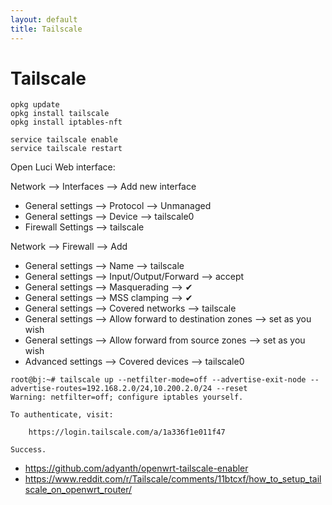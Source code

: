 ```yaml
---
layout: default
title: Tailscale
---
```


# Tailscale

```shell
opkg update
opkg install tailscale
opkg install iptables-nft
```

```shell
service tailscale enable
service tailscale restart
```

Open Luci Web interface:

Network --> Interfaces --> Add new interface

+ General settings --> Protocol --> Unmanaged
+ General settings --> Device --> tailscale0
+ Firewall Settings --> tailscale

Network --> Firewall --> Add

+ General settings --> Name --> tailscale
+ General settings --> Input/Output/Forward --> accept
+ General settings --> Masquerading --> ✔
+ General settings --> MSS clamping --> ✔
+ General settings --> Covered networks --> tailscale
+ General settings --> Allow forward to destination zones --> set as you wish
+ General settings --> Allow forward from source zones --> set as you wish
+ Advanced settings --> Covered devices --> tailscale0

```shell
root@bj:~# tailscale up --netfilter-mode=off --advertise-exit-node --advertise-routes=192.168.2.0/24,10.200.2.0/24 --reset
Warning: netfilter=off; configure iptables yourself.

To authenticate, visit:

	https://login.tailscale.com/a/1a336f1e011f47

Success.
```

+ https://github.com/adyanth/openwrt-tailscale-enabler
+ https://www.reddit.com/r/Tailscale/comments/11btcxf/how_to_setup_tailscale_on_openwrt_router/